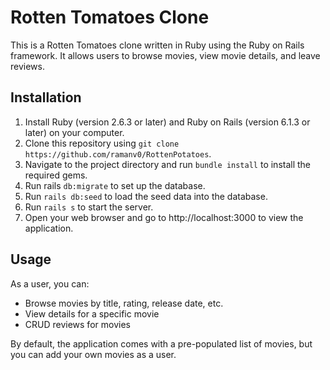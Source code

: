 # Rotten Tomatoes Clone
This is a Rotten Tomatoes clone written in Ruby using the Ruby on Rails framework. It allows users to browse movies, view movie details, and leave reviews.

## Installation
1. Install Ruby (version 2.6.3 or later) and Ruby on Rails (version 6.1.3 or later) on your computer.
2. Clone this repository using `git clone https://github.com/ramanv0/RottenPotatoes`.
3. Navigate to the project directory and run `bundle install` to install the required gems.
4. Run rails `db:migrate` to set up the database.
5. Run `rails db:seed` to load the seed data into the database.
6. Run `rails s` to start the server.
7. Open your web browser and go to http://localhost:3000 to view the application.

## Usage
As a user, you can:
- Browse movies by title, rating, release date, etc.
- View details for a specific movie
- CRUD reviews for movies

By default, the application comes with a pre-populated list of movies, but you can add your own movies as a user.
